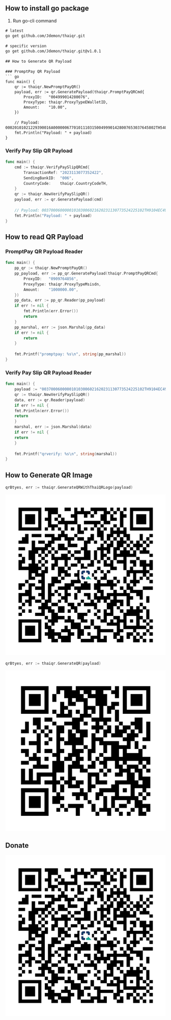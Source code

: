 ## How to install go package

1. Run go-cli command

```shell
# latest
go get github.com/Jdemon/thaiqr.git

# specific version
go get github.com/Jdemon/thaiqr.git@v1.0.1

## How to Generate QR Payload

### PromptPay QR Payload
``` go
func main() {
	qr := thaiqr.NewPromptPayQR()
	payload, err := qr.GeneratePayload(thaiqr.PromptPayQRCmd{
		ProxyID:   "004999014280076",
		ProxyType: thaiqr.ProxyTypeEWalletID,
		Amount:    "10.00",
	})
	
	// Payload: 00020101021229390016A000000677010111031500499901428007653037645802TH540510.0063046D71
	fmt.Println("Payload: " + payload)
}
```

### Verify Pay Slip QR Payload
``` go
func main() {
	cmd := thaiqr.VerifyPaySlipQRCmd{
		TransactionRef: "2023113077352422",
		SendingBankID:  "006",
		CountryCode:    thaiqr.CountryCodeTH,
	}
	qr := thaiqr.NewVerifyPaySlipQR()
	payload, err := qr.GeneratePayload(cmd)
	
	// Payload: 003700060000010103006021620231130773524225102TH9104EC49
	fmt.Println("Payload: " + payload)
}
```

## How to read QR Payload

### PromptPay QR Payload Reader
``` go
func main() {
    pp_qr := thaiqr.NewPromptPayQR()
	pp_payload, err := pp_qr.GeneratePayload(thaiqr.PromptPayQRCmd{
		ProxyID:   "0909764856",
		ProxyType: thaiqr.ProxyTypeMsisdn,
		Amount:    "1000000.00",
	})
	pp_data, err := pp_qr.Reader(pp_payload)
	if err != nil {
		fmt.Println(err.Error())
		return
	}
	pp_marshal, err := json.Marshal(pp_data)
	if err != nil {
		return
	}

	fmt.Printf("promptpay: %s\n", string(pp_marshal))
}
```

### Verify Pay Slip QR Payload Reader
``` go
func main() {
    payload := "003700060000010103006021620231130773524225102TH9104EC49"
    qr := thaiqr.NewVerifyPaySlipQR()
    data, err := qr.Reader(payload)
    if err != nil {
    fmt.Println(err.Error())
    return
    }
    marshal, err := json.Marshal(data)
    if err != nil {
    return
    }
    
    fmt.Printf("qrverify: %s\n", string(marshal))
}
```

## How to Generate QR Image

``` go
qrBtyes, err := thaiqr.GenerateQRWithThaiQRLogo(payload)
```
![PromptpayQR.png](assets%2FPromptpayQR.png)

``` go
qrBtyes, err := thaiqr.GenerateQR(payload)
```
![VerifyQR.png](assets%2FVerifyQR.png)


## Donate

![PromptpayQR.png](assets%2FPromptpayQR.png)
